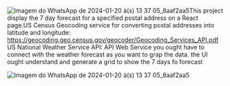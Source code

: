 ![Imagem do WhatsApp de 2024-01-20 à(s) 13 37 05_8aaf2aa5](https://github.com/LucasJuan/WeatherForecast/assets/60763284/a19c1ca5-ba5b-49ec-8231-0da48d0d5bf8)This project display the 7 day forecast for a specified postal address on a React page.US Census Geocoding service for converting postal addresses into latitude and longitude:
https://geocoding.geo.census.gov/geocoder/Geocoding_Services_API.pdf US National Weather Service API: API Web Service
you ought have to connect with the  weather forecast as you want to grap the data.
the UI ought understand and generate a grid to show the 7 days fo forecast

![Imagem do WhatsApp de 2024-01-20 à(s) 13 37 05_8aaf2aa5](https://github.com/LucasJuan/WeatherForecast/assets/60763284/a531ce30-dc76-4123-8f29-0fbce5d33343)

